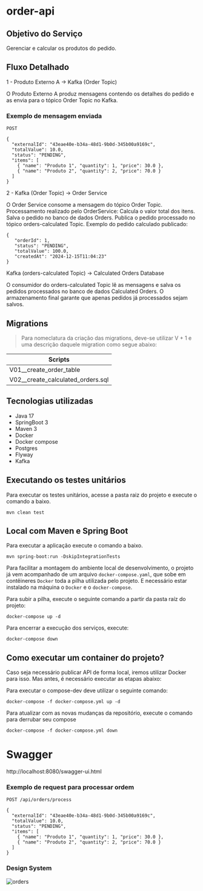 # order-api

## Objetivo do Serviço
Gerenciar e calcular os produtos do pedido.

## Fluxo Detalhado
1 - Produto Externo A → Kafka (Order Topic)

O Produto Externo A produz mensagens contendo os detalhes do pedido e as envia para o tópico Order Topic no Kafka.

### Exemplo de mensagem enviada

```
POST 

{
  "externalId": "43eae40e-b34a-48d1-9b0d-345b00a9169c",
  "totalValue": 10.0,
  "status": "PENDING",
  "items": [
    { "name": "Produto 1", "quantity": 1, "price": 30.0 },
    { "name": "Produto 2", "quantity": 2, "price": 70.0 }
  ]
}

``` 

2 - Kafka (Order Topic) → Order Service

O Order Service consome a mensagem do tópico Order Topic.
Processamento realizado pelo OrderService:
Calcula o valor total dos itens.
Salva o pedido no banco de dados Orders.
Publica o pedido processado no tópico orders-calculated Topic.
Exemplo do pedido calculado publicado:

```
{
   "orderId": 1,
   "status": "PENDING",
   "totalValue": 100.0,
   "createdAt": "2024-12-15T11:04:23"
}
```

Kafka (orders-calculated Topic) → Calculated Orders Database

O consumidor do orders-calculated Topic lê as mensagens e salva os pedidos processados no banco de dados Calculated Orders.
O armazenamento final garante que apenas pedidos já processados sejam salvos.

## Migrations
> Para nomeclatura da criação das migrations, deve-se utilizar V + 1 e uma descrição daquele migration como segue abaixo:

| Scripts                   | 
|---------------------------|
| V01__create_order_table   |
| V02__create_calculated_orders.sql |

## Tecnologias utilizadas
- Java 17
- SpringBoot 3
- Maven 3
- Docker
- Docker compose
- Postgres
- Flyway
- Kafka

## Executando os testes unitários

Para executar os testes unitários, acesse a pasta raiz do projeto e execute o comando a baixo.

    mvn clean test

## Local com Maven e Spring Boot
Para executar a aplicação execute o comando a baixo.

    mvn spring-boot:run -DskipIntegrationTests

Para facilitar a montagem do ambiente local de desenvolvimento, o projeto já vem acompanhado
de um arquivo `docker-compose.yaml`, que sobe em contêineres `Docker` toda a pilha utilizada
pelo projeto. E necessário estar instalado na máquina o `Docker` e o `docker-compose`.

Para subir a pilha, execute o seguinte comando a partir da pasta raíz do projeto:
```docker
docker-compose up -d
```

Para encerrar a execução dos serviços, execute:
```docker
docker-compose down
```

## Como executar um container do projeto?
Caso seja necessário publicar API de forma local, iremos utilizar Docker para isso. Mas antes, é necessário executar as etapas abaixo:

Para executar o compose-dev deve utilizar o seguinte comando:
```docker
docker-compose -f docker-compose.yml up -d
```

Para atualizar com as novas mudanças da repositório, execute o comando para derrubar seu compose
```docker
docker-compose -f docker-compose.yml down
```

# Swagger
http://localhost:8080/swagger-ui.html

### Exemplo de request para processar ordem

```
POST /api/orders/process

{
  "externalId": "43eae40e-b34a-48d1-9b0d-345b00a9169c",
  "totalValue": 10.0,
  "status": "PENDING",
  "items": [
    { "name": "Produto 1", "quantity": 1, "price": 30.0 },
    { "name": "Produto 2", "quantity": 2, "price": 70.0 }
  ]
}

```

### Design System 

![orders](https://github.com/user-attachments/assets/5cd9b181-5301-4b53-8594-45e296550380)


